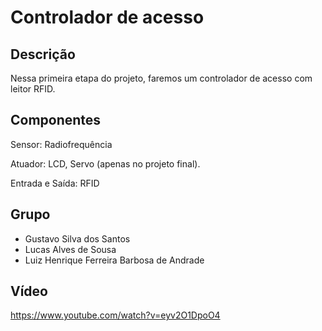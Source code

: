 Controlador de acesso
==================

Descrição
---------

Nessa primeira etapa do projeto, faremos um controlador de acesso com leitor RFID.

Componentes
-----------

Sensor: Radiofrequência

Atuador: LCD, Servo (apenas no projeto final).

Entrada e Saída: RFID

Grupo
-----
- Gustavo Silva dos Santos
- Lucas Alves de Sousa
- Luiz Henrique Ferreira Barbosa de Andrade

Vídeo
-----
https://www.youtube.com/watch?v=eyv2O1DpoO4
